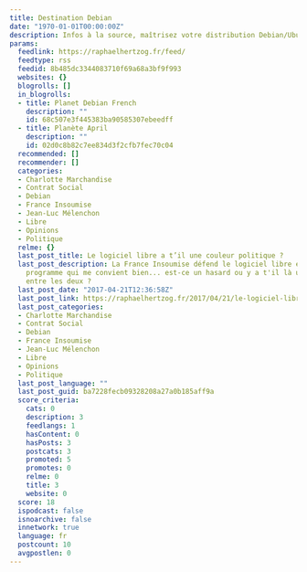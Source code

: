 ```yaml
---
title: Destination Debian
date: "1970-01-01T00:00:00Z"
description: Infos à la source, maîtrisez votre distribution Debian/Ubuntu
params:
  feedlink: https://raphaelhertzog.fr/feed/
  feedtype: rss
  feedid: 8b485dc3344083710f69a68a3bf9f993
  websites: {}
  blogrolls: []
  in_blogrolls:
  - title: Planet Debian French
    description: ""
    id: 68c507e3f445383ba90585307ebeedff
  - title: Planète April
    description: ""
    id: 02d0c8b82c7ee834d3f2cfb7fec70c04
  recommended: []
  recommender: []
  categories:
  - Charlotte Marchandise
  - Contrat Social
  - Debian
  - France Insoumise
  - Jean-Luc Mélenchon
  - Libre
  - Opinions
  - Politique
  relme: {}
  last_post_title: Le logiciel libre a t’il une couleur politique ?
  last_post_description: La France Insoumise défend le logiciel libre et propose un
    programme qui me convient bien... est-ce un hasard ou y a t'il là une corrélation
    entre les deux ?
  last_post_date: "2017-04-21T12:36:58Z"
  last_post_link: https://raphaelhertzog.fr/2017/04/21/le-logiciel-libre-a-til-une-couleur-politique/
  last_post_categories:
  - Charlotte Marchandise
  - Contrat Social
  - Debian
  - France Insoumise
  - Jean-Luc Mélenchon
  - Libre
  - Opinions
  - Politique
  last_post_language: ""
  last_post_guid: ba7228fecb09328208a27a0b185aff9a
  score_criteria:
    cats: 0
    description: 3
    feedlangs: 1
    hasContent: 0
    hasPosts: 3
    postcats: 3
    promoted: 5
    promotes: 0
    relme: 0
    title: 3
    website: 0
  score: 18
  ispodcast: false
  isnoarchive: false
  innetwork: true
  language: fr
  postcount: 10
  avgpostlen: 0
---
```

